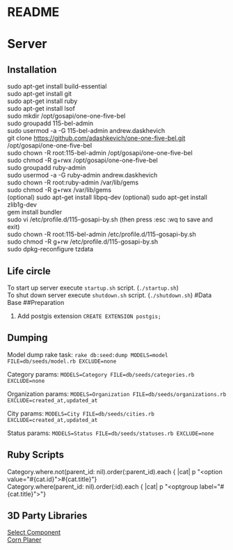 # README

# Server  

## Installation
sudo apt-get install build-essential  
sudo apt-get install git  
sudo apt-get install ruby  
sudo apt-get install lsof  
sudo mkdir /opt/gosapi/one-one-five-bel  
sudo groupadd 115-bel-admin  
sudo usermod -a -G 115-bel-admin andrew.daskhevich  
git clone https://github.com/adashkevich/one-one-five-bel.git /opt/gosapi/one-one-five-bel  
sudo chown -R root:115-bel-admin /opt/gosapi/one-one-five-bel  
sudo chmod -R g+rwx /opt/gosapi/one-one-five-bel  
sudo groupadd ruby-admin  
sudo usermod -a -G ruby-admin andrew.daskhevich  
sudo chown -R root:ruby-admin /var/lib/gems  
sudo chmod -R g+rwx /var/lib/gems  
(optional) sudo apt-get install libpq-dev
(optional) sudo apt-get install zlib1g-dev  
gem install bundler  
sudo vi /etc/profile.d/115-gosapi-by.sh (then press :esc :wq to save and exit)  
sudo chown -R root:115-bel-admin /etc/profile.d/115-gosapi-by.sh  
sudo chmod -R g+rw /etc/profile.d/115-gosapi-by.sh  
sudo dpkg-reconfigure tzdata

## Life circle
To start up server execute `startup.sh` script. (`./startup.sh`)  
To shut down server execute `shutdown.sh` script. (`./shutdown.sh`) 
#Data Base
##Preparation
1. Add postgis extension
`CREATE EXTENSION postgis;`
## Dumping
Model dump rake task:
`rake db:seed:dump MODELS=model FILE=db/seeds/model.rb EXCLUDE=none`

Category params:
`MODELS=Category FILE=db/seeds/categories.rb EXCLUDE=none`

Organization params:
`MODELS=Organization FILE=db/seeds/organizations.rb EXCLUDE=created_at,updated_at`

City params:
`MODELS=City FILE=db/seeds/cities.rb EXCLUDE=created_at,updated_at`

Status params:
`MODELS=Status FILE=db/seeds/statuses.rb EXCLUDE=none`

## Ruby Scripts
Category.where.not(parent_id: nil).order(:parent_id).each { |cat|  p "<option value=\"#{cat.id}\">#{cat.title}</option>"}  
Category.where(parent_id: nil).order(:id).each { |cat|  p "<optgroup label=\"#{cat.title}\">"}  

## 3D Party Libraries
[Select Component](https://developer.snapappointments.com/bootstrap-select)  
[Corn Planer](https://github.com/javan/whenever)  
